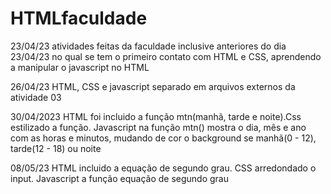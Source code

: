 # HTMLfaculdade

23/04/23
atividades feitas da faculdade inclusive anteriores do dia 23/04/23
no qual se tem o primeiro contato com HTML e CSS, aprendendo a manipular o javascript no HTML

26/04/23
HTML, CSS e javascript separado em arquivos externos da atividade 03

30/04/2023
HTML foi incluido a função mtn(manhã, tarde e noite).Css estilizado a função. Javascript na função mtn() mostra o dia, mês e ano com as horas e minutos, mudando de cor o background se manhã(0 - 12), tarde(12 - 18) ou noite 

08/05/23
HTML incluido a equação de segundo grau. CSS arredondado o input. Javascript a função equação de segundo grau
